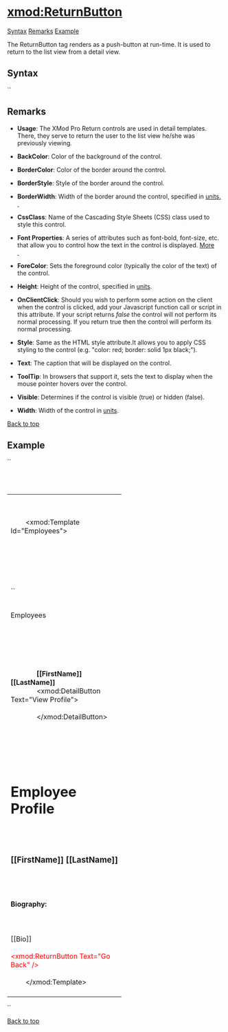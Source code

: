 # <xmod:ReturnButton>

<a name="top"></a>

[Syntax](#syntax) [Remarks](#remarks) [Example](#example)

The ReturnButton tag renders as a push-button at run-time. It is used to return to the list view from a detail view.

<a name="syntax"></a>

## Syntax

<div xmlns="">`<xmod:ReturnButton  
    BackColor="_color name_|#dddddd"  
    BorderColor="_color name_|#dddddd"  
    BorderStyle="**NotSet**|None|Dotted|Dashed|Solid|Double|Groove|Ridge| Inset|Outset"  
    BorderWidth_="size_"  
    CssClass="_string_"  
    Font-Bold="True|**False**"  
    Font-Italic="True|**False**"  
    Font-Names="_string_"  
    Font-Overline="True|**False**"  
    Font-Size="_string_|Smaller|Larger|XX-Small|X-Small|Small|Medium| Large|X-Large|XX-Large"  
    Font-Strikeout="True|**False**"  
    Font-Underline="True|**False**"  
    ForeColor="_color name_|#dddddd"  
    Height="_size_"  
    OnClientClick="_javascript_"  
    Style="_string_"  
    Text="_string_"  
    ToolTip="_string_"  
    Visible="**True**|False"  
    Width="_size_" />` </div>

<a name="remarks"></a>

## Remarks

*   **Usage**: The XMod Pro Return controls are used in detail templates. There, they serve to return the user to the list view he/she was previously viewing.  

*   **BackColor**: Color of the background of the control.  

*   **BorderColor**: Color of the border around the control.  

*   **BorderStyle**: Style of the border around the control.  

*   **BorderWidth**: Width of the border around the control, specified in [units.  
     ](units.html)
*   **CssClass**: Name of the Cascading Style Sheets (CSS) class used to style this control.  

*   **Font Properties**: A series of attributes such as font-bold, font-size, etc. that allow you to control how the text in the control is displayed. [More  
     ](fontproperties.html)
*   **ForeColor**: Sets the foreground color (typically the color of the text) of the control.  

*   **Height**: Height of the control, specified in [units](units.html).  

*   **OnClientClick**: Should you wish to perform some action on the client when the control is clicked, add your Javascript function call or script in this attribute. If your script returns _false_ the control will not perform its normal processing. If you return true then the control will perform its normal processing.  

*   **Style**: Same as the HTML style attribute.It allows you to apply CSS styling to the control (e.g. "color: red; border: solid 1px black;").  

*   **Text**: The caption that will be displayed on the control.  

*   **ToolTip**: In browsers that support it, sets the text to display when the mouse pointer hovers over the control.  

*   **Visible**: Determines if the control is visible (true) or hidden (false).  

*   **Width**: Width of the control in [units](units.html).  

[Back to top](#top)  
<a name="example"></a>

## Example

<div xmlns="">``<div>  
  <table width="100%">  
    <tr>  
      <td width="250" valign="top">  

        <!-- EMPLOYEES TEMPLATE -->  

        <xmod:Template Id="Employees">  
          <ListDataSource CommandText="SELECT EmployeeId, FirstName, LastName FROM XMPDemo_Employees WHERE DepartmentId = @DepartmentId">  
           <parameter name="DepartmentId" alias="DepartmentId"/>  
          </ListDataSource>  
          <DetailDataSource CommandText="SELECT * FROM XMPDemo_Employees WHERE EmployeeId = @EmpID">  
            <parameter name="EmployeeId" alias="EmpID" />  
          </DetailDataSource>  
`` <HeaderTemplate>  
            <p>Employees</p>  
          </HeaderTemplate>  
          <ItemTemplate>  
            <div style="text-align: middle;">  
              <strong>[[FirstName]] [[LastName]]</strong>  
              <xmod:DetailButton Text="View Profile">  
                <parameter name="EmployeeId" value='[[EmployeeId]]' />  
              </xmod:DetailButton>  
            </div>  
          </ItemTemplate>  
          <DetailTemplate>  
            <h1>Employee Profile</h1>  
            <h3>[[FirstName]] [[LastName]]</h3>  
            <h4>Biography:</h4>  
            <div>[[Bio]]</div>  
<span style="color: #ff0000;"><xmod:ReturnButton Text="Go Back" /></span>  
          </DetailTemplate>  
        </xmod:Template>  
      </td>  
    </tr>  
  </table>  
</div>`` </div>

[Back to top](#top)